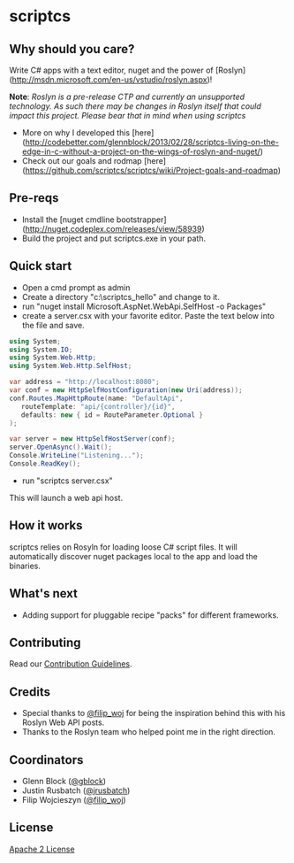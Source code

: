 # scriptcs

## Why should you care?
Write C# apps with a text editor, nuget and the power of [Roslyn] (http://msdn.microsoft.com/en-us/vstudio/roslyn.aspx)!

**Note**: *Roslyn is a pre-release CTP and currently an unsupported technology. As such there may be changes in Roslyn itself that could impact this project. Please bear that in mind when using scriptcs*

* More on why I developed this [here] (http://codebetter.com/glennblock/2013/02/28/scriptcs-living-on-the-edge-in-c-without-a-project-on-the-wings-of-roslyn-and-nuget/)
* Check out our goals and rodmap [here] (https://github.com/scriptcs/scriptcs/wiki/Project-goals-and-roadmap)

## Pre-reqs
* Install the [nuget cmdline bootstrapper] (http://nuget.codeplex.com/releases/view/58939)
* Build the project and put scriptcs.exe in your path.

## Quick start
* Open a cmd prompt as admin
* Create a directory "c:\scriptcs_hello" and change to it.
* run "nuget install Microsoft.AspNet.WebApi.SelfHost -o Packages"
* create a server.csx with your favorite editor. Paste the text below into the file and save.

```csharp
using System;
using System.IO;
using System.Web.Http;
using System.Web.Http.SelfHost;

var address = "http://localhost:8080";
var conf = new HttpSelfHostConfiguration(new Uri(address));
conf.Routes.MapHttpRoute(name: "DefaultApi",
   routeTemplate: "api/{controller}/{id}",
   defaults: new { id = RouteParameter.Optional }
);

var server = new HttpSelfHostServer(conf);
server.OpenAsync().Wait();
Console.WriteLine("Listening...");
Console.ReadKey();
```
* run "scriptcs server.csx"

This will launch a web api host.

## How it works
scriptcs relies on Rosyln for loading loose C# script files. It will automatically discover nuget packages local to the app and load the binaries.

## What's next
* Adding support for pluggable recipe "packs" for different frameworks.

## Contributing
Read our [Contribution Guidelines](https://github.com/scriptcs/scriptcs/blob/master/CONTRIBUTING.md). 

## Credits
* Special thanks to [@filip_woj](http://twitter.com/filip_woj) for being the inspiration behind this with his Roslyn Web API posts.
* Thanks to the Roslyn team who helped point me in the right direction.

## Coordinators
* Glenn Block ([@gblock](https://twitter.com/gblock))
* Justin Rusbatch ([@jrusbatch](https://twitter.com/jrusbatch))
* Filip Wojcieszyn ([@filip_woj](https://twitter.com/filip_woj))

## License 
[Apache 2 License](https://github.com/scriptcs/scriptcs/blob/master/LICENSE.md)

